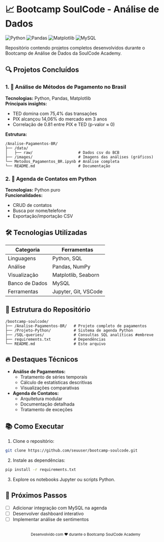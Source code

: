# 📈 **Bootcamp SoulCode - Análise de Dados**

![Python](https://img.shields.io/badge/Python-3776AB?style=for-the-badge&logo=python&logoColor=white)
![Pandas](https://img.shields.io/badge/Pandas-150458?style=for-the-badge&logo=pandas&logoColor=white)
![Matplotlib](https://img.shields.io/badge/Matplotlib-%23ffffff.svg?style=for-the-badge&logo=Matplotlib&logoColor=black)
![MySQL](https://img.shields.io/badge/MySQL-4479A1?style=for-the-badge&logo=mysql&logoColor=white)

Repositório contendo projetos completos desenvolvidos durante o Bootcamp de Análise de Dados da SoulCode Academy.

## 🔍 **Projetos Concluídos**

### 1. 🏦 **Análise de Métodos de Pagamento no Brasil**
**Tecnologias:** Python, Pandas, Matplotlib  
**Principais insights:**
- TED domina com 75,4% das transações
- PIX alcançou 14,06% do mercado em 3 anos
- Correlação de 0.81 entre PIX e TED (p-valor ≈ 0)

**Estrutura:**
```
/Analise-Pagamentos-BR/
├── /data/
│   ├── raw/                    # Dados csv do BCB
├── /images/                    # Imagens das análises (gráficos)
└── Metodos_Pagamentos_BR.ipynb # Análise completa             
└── README.md                   # Documentação
```

### 2. 📱 **Agenda de Contatos em Python**
**Tecnologias:** Python puro  
**Funcionalidades:**
- CRUD de contatos
- Busca por nome/telefone
- Exportação/importação CSV

## 🛠 **Tecnologias Utilizadas**

| Categoria       | Ferramentas                  |
|-----------------|------------------------------|
| Linguagens      | Python, SQL                  |
| Análise         | Pandas, NumPy                |
| Visualização    | Matplotlib, Seaborn          |
| Banco de Dados  | MySQL                        |
| Ferramentas     | Jupyter, Git, VSCode         |

## 📂 **Estrutura do Repositório**

```
/bootcamp-soulcode/
├── /Analise-Pagamentos-BR/   # Projeto completo de pagamentos
├── /Projeto-Python/          # Sistema de agenda Python
├── /SQL-queries/             # Consultas SQL analíticas #embreve
├── requirements.txt          # Dependências
└── README.md                 # Este arquivo
```

## 🔥 **Destaques Técnicos**
- **Análise de Pagamentos:**
  - Tratamento de séries temporais
  - Cálculo de estatísticas descritivas
  - Visualizações comparativas
- **Agenda de Contatos:**
  - Arquitetura modular
  - Documentação detalhada
  - Tratamento de exceções

## 📚 **Como Executar**
1. Clone o repositório:
```bash
git clone https://github.com/seuuser/bootcamp-soulcode.git
```

2. Instale as dependências:
```bash
pip install -r requirements.txt
```

3. Explore os notebooks Jupyter ou scripts Python.

## 🌟 **Próximos Passos**
- [ ] Adicionar integração com MySQL na agenda
- [ ] Desenvolver dashboard interativo
- [ ] Implementar análise de sentimentos

<div align="center">
  <br>
  <sub>Desenvolvido com ❤️ durante o Bootcamp SoulCode Academy</sub>
</div>